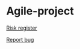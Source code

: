# Agile-project
[Risk register](file:///C:/Users/sandh/Downloads/risk_register%20week%2011.pdf)

<a href="https://github.com/twbs/bootstrap/issues/new?assignees=-&labels=bug&template=bug_report.yml">Report bug</a>
